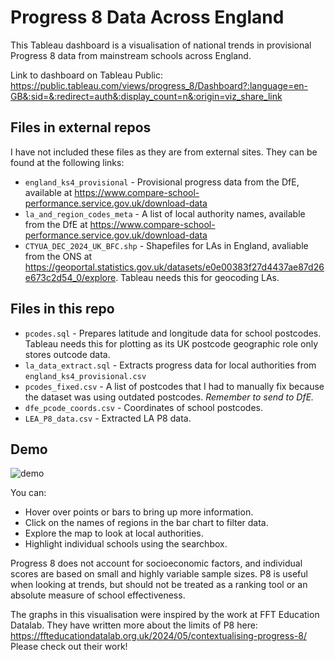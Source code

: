 # Progress 8 Data Across England
This Tableau dashboard is a visualisation of national trends in provisional Progress 8 data from mainstream schools across England.

Link to dashboard on Tableau Public: https://public.tableau.com/views/progress_8/Dashboard?:language=en-GB&:sid=&:redirect=auth&:display_count=n&:origin=viz_share_link

## Files in external repos
I have not included these files as they are from external sites. They can be found at the following links:
- `england_ks4_provisional` - Provisional progress data from the DfE, available at https://www.compare-school-performance.service.gov.uk/download-data
- `la_and_region_codes_meta` - A list of local authority names, available from the DfE at https://www.compare-school-performance.service.gov.uk/download-data
- `CTYUA_DEC_2024_UK_BFC.shp` - Shapefiles for LAs in England, avaliable from the ONS at https://geoportal.statistics.gov.uk/datasets/e0e00383f27d4437ae87d26e673c2d54_0/explore. Tableau needs this for geocoding LAs.

## Files in this repo
- `pcodes.sql` - Prepares latitude and longitude data for school postcodes. Tableau needs this for plotting as its UK postcode geographic role only stores outcode data.
- `la_data_extract.sql` - Extracts progress data for local authorities from `england_ks4_provisional.csv`
- `pcodes_fixed.csv` - A list of postcodes that I had to manually fix because the dataset was using outdated postcodes. _Remember to send to DfE._
- `dfe_pcode_coords.csv` - Coordinates of school postcodes.
- `LEA_P8_data.csv` - Extracted LA P8 data.


## Demo

![demo](demo.gif)

You can:
- Hover over points or bars to bring up more information.
- Click on the names of regions in the bar chart to filter data.
- Explore the map to look at local authorities.
- Highlight individual schools using the searchbox.

Progress 8 does not account for socioeconomic factors, and individual scores are based on small and highly variable  sample sizes. P8 is useful when looking at trends, but should not be treated as a ranking tool or an absolute measure of school effectiveness.

The graphs in this visualisation were inspired by the work at FFT Education Datalab. They have written more about the limits of P8 here: https://ffteducationdatalab.org.uk/2024/05/contextualising-progress-8/ Please check out their work!
